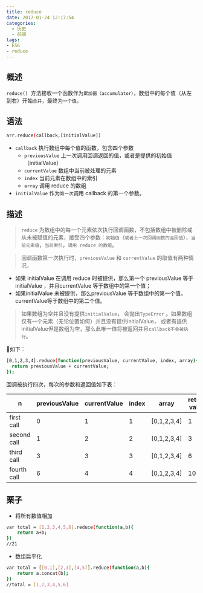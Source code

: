 ```yaml
---
title: reduce
date: 2017-01-24 12:17:54
categories:
  - 历史
  - 前端
tags:
- ES6
- reduce
---
```

## 概述
`reduce() `方法接收一个函数作为`累加器（accumulator）`，数组中的每个值（从左到右）开始`合并`，最终为`一个值`。
## 语法
```bash
arr.reduce(callback,[initialValue])
```
- `callback`
执行数组中每个值的函数，包含四个参数
  - `previousValue`
上一次调用回调返回的值，或者是提供的初始值（initialValue）
  - `currentValue`
数组中当前被处理的元素
  - `index`
当前元素在数组中的索引
  - `array`
调用 reduce 的数组
- `initialValue`
作为`第一次`调用 callback 的第一个参数。

## 描述
> `reduce` 为数组中的每一个元素依次执行回调函数，不包括数组中被删除或从未被赋值的元素，接受四个参数：`初始值`（`或者上一次回调函数的返回值`），`当前元素值`，`当前索引`，`调用 reduce 的数组`。

> 回调函数第一次执行时，`previousValue` 和 `currentValue` 的取值有两种情况，
- 如果 initialValue 在调用 reduce 时被提供，那么第一个 previousValue 等于 initialValue ，并且currentValue 等于数组中的第一个值；
- 如果initialValue 未被提供，那么previousValue 等于数组中的第一个值，currentValue等于数组中的第二个值。

> 如果数组为空并且没有提供`initialValue`， 会抛出`TypeError` 。如果数组仅有一个元素（无论位置如何）并且没有提供initialValue， 或者有提供initialValue但是数组为空，那么此唯一值将被返回并且`callback不会被执行`。

🌰如下：

```bash
[0,1,2,3,4].reduce(function(previousValue, currentValue, index, array){
  return previousValue + currentValue;
});
```
回调被执行四次，每次的参数和返回值如下表：


  n| previousValue|currentValue|index|array|return value
---|---|---|---|---|---|
first call|0|	1|	1|	[0,1,2,3,4]|	1
second call|1|	2|	2|	[0,1,2,3,4]|	3
third call|3|	3|	3|	[0,1,2,3,4]	|6
fourth call|6|	4|	4	|[0,1,2,3,4]|	10

## 栗子
- 将所有数值相加
```bash
var total = [1,2,3,4,5,6].reduce(function(a,b){
    return a+b;
})
//21
```
- 数组扁平化
```bash
var total = [[0,1],[2,3],[4,5]].reduce(function(a,b){
    return a.concat(b);
})
//total = [1,2,3,4,5,6]
```